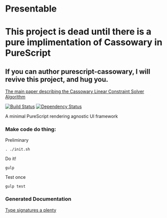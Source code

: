 Presentable 
====

# This project is dead until there is a pure implimentation of **Cassowary in PureScript**

## If you can author purescript-cassowary, I will revive this project, and hug you.

[The main paper describing the Cassowary Linear Constraint Solver Algorithm](https://constraints.cs.washington.edu/solvers/cassowary-tochi.pdf)

[![Build Status](https://travis-ci.org/CapillarySoftware/presentable.svg?branch=develop)](https://travis-ci.org/CapillarySoftware/presentable)
[![Dependency Status](https://www.versioneye.com/user/projects/546fe664810106f3b20006b2/badge.svg?style=flat)](https://www.versioneye.com/user/projects/546fe664810106f3b20006b2)

A minimal PureScript rendering agnostic UI framework

### Make code do thing:

Preliminary
```
. ./init.sh
```

Do it!
```
gulp
```

Test once
```
gulp test
```

### Generated Documentation

[Type signatures a plenty](https://github.com/CapillarySoftware/Presentable/blob/Router/DocGen.md)
